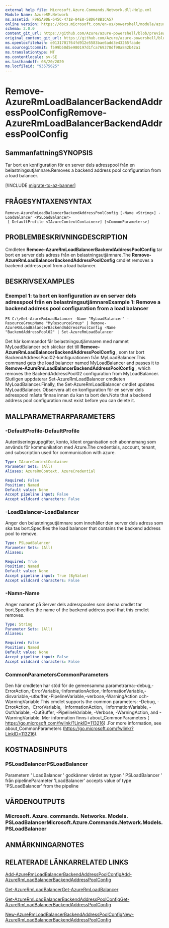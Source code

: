 ```yaml
---
external help file: Microsoft.Azure.Commands.Network.dll-Help.xml
Module Name: AzureRM.Network
ms.assetid: F965A9DE-645C-471B-84E8-58D648B1CA57
online version: https://docs.microsoft.com/en-us/powershell/module/azurerm.network/remove-azurermloadbalancerbackendaddresspoolconfig
schema: 2.0.0
content_git_url: https://github.com/Azure/azure-powershell/blob/preview/src/ResourceManager/Network/Commands.Network/help/Remove-AzureRmLoadBalancerBackendAddressPoolConfig.md
original_content_git_url: https://github.com/Azure/azure-powershell/blob/preview/src/ResourceManager/Network/Commands.Network/help/Remove-AzureRmLoadBalancerBackendAddressPoolConfig.md
ms.openlocfilehash: e0131701764fd912e5583bae6add3e43265faade
ms.sourcegitcommit: f599b50d5e980197d1fca769378df90a842b42a1
ms.translationtype: MT
ms.contentlocale: sv-SE
ms.lasthandoff: 08/20/2020
ms.locfileid: "93575625"
---
```

# <span data-ttu-id="2000b-101">Remove-AzureRmLoadBalancerBackendAddressPoolConfig</span><span class="sxs-lookup"><span data-stu-id="2000b-101">Remove-AzureRmLoadBalancerBackendAddressPoolConfig</span></span>

## <span data-ttu-id="2000b-102">Sammanfattning</span><span class="sxs-lookup"><span data-stu-id="2000b-102">SYNOPSIS</span></span>
<span data-ttu-id="2000b-103">Tar bort en konfiguration för en server dels adresspool från en belastningsutjämnare.</span><span class="sxs-lookup"><span data-stu-id="2000b-103">Removes a backend address pool configuration from a load balancer.</span></span>

[!INCLUDE [migrate-to-az-banner](../../includes/migrate-to-az-banner.md)]

## <span data-ttu-id="2000b-104">FRÅGESYNTAXEN</span><span class="sxs-lookup"><span data-stu-id="2000b-104">SYNTAX</span></span>

```
Remove-AzureRmLoadBalancerBackendAddressPoolConfig [-Name <String>] -LoadBalancer <PSLoadBalancer>
 [-DefaultProfile <IAzureContextContainer>] [<CommonParameters>]
```

## <span data-ttu-id="2000b-105">PROBLEMBESKRIVNING</span><span class="sxs-lookup"><span data-stu-id="2000b-105">DESCRIPTION</span></span>
<span data-ttu-id="2000b-106">Cmdleten **Remove-AzureRmLoadBalancerBackendAddressPoolConfig** tar bort en server dels adress från en belastningsutjämnare.</span><span class="sxs-lookup"><span data-stu-id="2000b-106">The **Remove-AzureRmLoadBalancerBackendAddressPoolConfig** cmdlet removes a backend address pool from a load balancer.</span></span>

## <span data-ttu-id="2000b-107">BESKRIVS</span><span class="sxs-lookup"><span data-stu-id="2000b-107">EXAMPLES</span></span>

### <span data-ttu-id="2000b-108">Exempel 1: ta bort en konfiguration av en server dels adresspool från en belastningsutjämnare</span><span class="sxs-lookup"><span data-stu-id="2000b-108">Example 1: Remove a backend address pool configuration from a load balancer</span></span>
```
PS C:\>Get-AzureRmLoadBalancer -Name "MyLoadBalancer" -ResourceGroupName "MyResourceGroup" | Remove-AzureRmLoadBalancerBackendAddressPoolConfig -Name "BackendAddressPool02" | Set-AzureRmLoadBalancer
```

<span data-ttu-id="2000b-109">Det här kommandot får belastningsutjämnaren med namnet MyLoadBalancer och skickar det till **Remove-AzureRmLoadBalancerBackendAddressPoolConfig** , som tar bort BackendAddressPool02-konfigurationen från MyLoadBalancer.</span><span class="sxs-lookup"><span data-stu-id="2000b-109">This command gets the load balancer named MyLoadBalancer and passes it to **Remove-AzureRmLoadBalancerBackendAddressPoolConfig** , which removes the BackendAddressPool02 configuration from MyLoadBalancer.</span></span>
<span data-ttu-id="2000b-110">Slutligen uppdaterar Set-AzureRmLoadBalancer cmdleten MyLoadBalancer.</span><span class="sxs-lookup"><span data-stu-id="2000b-110">Finally, the Set-AzureRmLoadBalancer cmdlet updates MyLoadBalancer.</span></span>
<span data-ttu-id="2000b-111">Observera att en konfiguration för en server dels adresspool måste finnas innan du kan ta bort den.</span><span class="sxs-lookup"><span data-stu-id="2000b-111">Note that a backend address pool configuration must exist before you can delete it.</span></span>

## <span data-ttu-id="2000b-112">MALLPARAMETRAR</span><span class="sxs-lookup"><span data-stu-id="2000b-112">PARAMETERS</span></span>

### <span data-ttu-id="2000b-113">-DefaultProfile</span><span class="sxs-lookup"><span data-stu-id="2000b-113">-DefaultProfile</span></span>
<span data-ttu-id="2000b-114">Autentiseringsuppgifter, konto, klient organisation och abonnemang som används för kommunikation med Azure.</span><span class="sxs-lookup"><span data-stu-id="2000b-114">The credentials, account, tenant, and subscription used for communication with azure.</span></span>

```yaml
Type: IAzureContextContainer
Parameter Sets: (All)
Aliases: AzureRmContext, AzureCredential

Required: False
Position: Named
Default value: None
Accept pipeline input: False
Accept wildcard characters: False
```

### <span data-ttu-id="2000b-115">-LoadBalancer</span><span class="sxs-lookup"><span data-stu-id="2000b-115">-LoadBalancer</span></span>
<span data-ttu-id="2000b-116">Anger den belastningsutjämnare som innehåller den server dels adress som ska tas bort.</span><span class="sxs-lookup"><span data-stu-id="2000b-116">Specifies the load balancer that contains the backend address pool to remove.</span></span>

```yaml
Type: PSLoadBalancer
Parameter Sets: (All)
Aliases: 

Required: True
Position: Named
Default value: None
Accept pipeline input: True (ByValue)
Accept wildcard characters: False
```

### <span data-ttu-id="2000b-117">-Namn</span><span class="sxs-lookup"><span data-stu-id="2000b-117">-Name</span></span>
<span data-ttu-id="2000b-118">Anger namnet på Server dels adresspoolen som denna cmdlet tar bort.</span><span class="sxs-lookup"><span data-stu-id="2000b-118">Specifies the name of the backend address pool that this cmdlet removes.</span></span>

```yaml
Type: String
Parameter Sets: (All)
Aliases: 

Required: False
Position: Named
Default value: None
Accept pipeline input: False
Accept wildcard characters: False
```

### <span data-ttu-id="2000b-119">CommonParameters</span><span class="sxs-lookup"><span data-stu-id="2000b-119">CommonParameters</span></span>
<span data-ttu-id="2000b-120">Den här cmdleten har stöd för de gemensamma parametrarna:-debug,-ErrorAction,-ErrorVariable,-InformationAction,-InformationVariable,-disvariable,-utbuffer,-PipelineVariable,-verbose,-WarningAction och-WarningVariable.</span><span class="sxs-lookup"><span data-stu-id="2000b-120">This cmdlet supports the common parameters: -Debug, -ErrorAction, -ErrorVariable, -InformationAction, -InformationVariable, -OutVariable, -OutBuffer, -PipelineVariable, -Verbose, -WarningAction, and -WarningVariable.</span></span> <span data-ttu-id="2000b-121">Mer information finns i about_CommonParameters ( https://go.microsoft.com/fwlink/?LinkID=113216) .</span><span class="sxs-lookup"><span data-stu-id="2000b-121">For more information, see about_CommonParameters (https://go.microsoft.com/fwlink/?LinkID=113216).</span></span>

## <span data-ttu-id="2000b-122">KOSTNADS</span><span class="sxs-lookup"><span data-stu-id="2000b-122">INPUTS</span></span>

### <span data-ttu-id="2000b-123">PSLoadBalancer</span><span class="sxs-lookup"><span data-stu-id="2000b-123">PSLoadBalancer</span></span>
<span data-ttu-id="2000b-124">Parametern ' LoadBalancer ' godkänner värdet av typen ' PSLoadBalancer ' från pipeline</span><span class="sxs-lookup"><span data-stu-id="2000b-124">Parameter 'LoadBalancer' accepts value of type 'PSLoadBalancer' from the pipeline</span></span>

## <span data-ttu-id="2000b-125">VÄRDEN</span><span class="sxs-lookup"><span data-stu-id="2000b-125">OUTPUTS</span></span>

### <span data-ttu-id="2000b-126">Microsoft. Azure. commands. Networks. Models. PSLoadBalancer</span><span class="sxs-lookup"><span data-stu-id="2000b-126">Microsoft.Azure.Commands.Network.Models.PSLoadBalancer</span></span>

## <span data-ttu-id="2000b-127">ANMÄRKNINGAR</span><span class="sxs-lookup"><span data-stu-id="2000b-127">NOTES</span></span>

## <span data-ttu-id="2000b-128">RELATERADE LÄNKAR</span><span class="sxs-lookup"><span data-stu-id="2000b-128">RELATED LINKS</span></span>

[<span data-ttu-id="2000b-129">Add-AzureRmLoadBalancerBackendAddressPoolConfig</span><span class="sxs-lookup"><span data-stu-id="2000b-129">Add-AzureRmLoadBalancerBackendAddressPoolConfig</span></span>](./Add-AzureRmLoadBalancerBackendAddressPoolConfig.md)

[<span data-ttu-id="2000b-130">Get-AzureRmLoadBalancer</span><span class="sxs-lookup"><span data-stu-id="2000b-130">Get-AzureRmLoadBalancer</span></span>](./Get-AzureRmLoadBalancer.md)

[<span data-ttu-id="2000b-131">Get-AzureRmLoadBalancerBackendAddressPoolConfig</span><span class="sxs-lookup"><span data-stu-id="2000b-131">Get-AzureRmLoadBalancerBackendAddressPoolConfig</span></span>](./Get-AzureRmLoadBalancerBackendAddressPoolConfig.md)

[<span data-ttu-id="2000b-132">New-AzureRmLoadBalancerBackendAddressPoolConfig</span><span class="sxs-lookup"><span data-stu-id="2000b-132">New-AzureRmLoadBalancerBackendAddressPoolConfig</span></span>](./New-AzureRmLoadBalancerBackendAddressPoolConfig.md)


